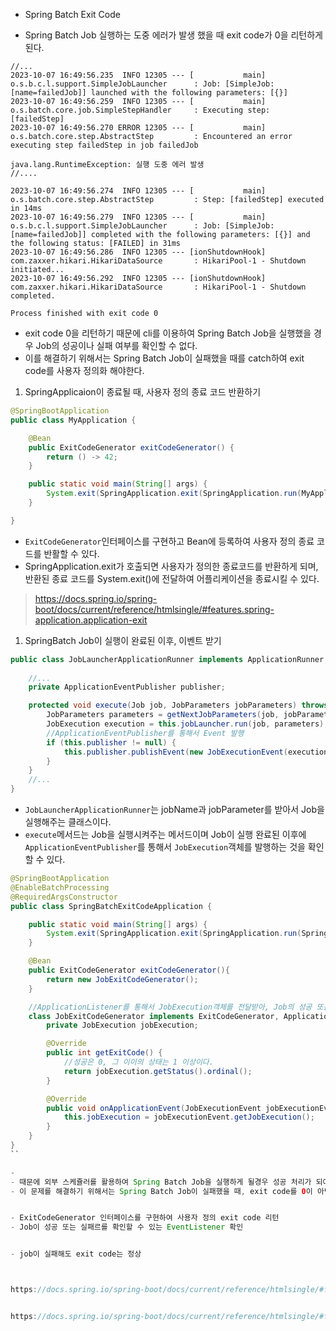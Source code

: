- Spring Batch Exit Code

- Spring Batch Job 실행하는 도중 에러가 발생 했을 때 exit code가 0을 리턴하게 된다.
```text
//...
2023-10-07 16:49:56.235  INFO 12305 --- [           main] o.s.b.c.l.support.SimpleJobLauncher      : Job: [SimpleJob: [name=failedJob]] launched with the following parameters: [{}]
2023-10-07 16:49:56.259  INFO 12305 --- [           main] o.s.batch.core.job.SimpleStepHandler     : Executing step: [failedStep]
2023-10-07 16:49:56.270 ERROR 12305 --- [           main] o.s.batch.core.step.AbstractStep         : Encountered an error executing step failedStep in job failedJob

java.lang.RuntimeException: 실행 도중 에러 발생
//....

2023-10-07 16:49:56.274  INFO 12305 --- [           main] o.s.batch.core.step.AbstractStep         : Step: [failedStep] executed in 14ms
2023-10-07 16:49:56.279  INFO 12305 --- [           main] o.s.b.c.l.support.SimpleJobLauncher      : Job: [SimpleJob: [name=failedJob]] completed with the following parameters: [{}] and the following status: [FAILED] in 31ms
2023-10-07 16:49:56.286  INFO 12305 --- [ionShutdownHook] com.zaxxer.hikari.HikariDataSource       : HikariPool-1 - Shutdown initiated...
2023-10-07 16:49:56.292  INFO 12305 --- [ionShutdownHook] com.zaxxer.hikari.HikariDataSource       : HikariPool-1 - Shutdown completed.

Process finished with exit code 0
```
- exit code 0을 리턴하기 때문에 cli를 이용하여 Spring Batch Job을 실행했을 경우 Job의 성공이나 실패 여부를 확인할 수 없다.
- 이를 해결하기 위해서는 Spring Batch Job이 실패했을 때를 catch하여 exit code를 사용자 정의화 해야한다.

1. SpringApplicaion이 종료될 때, 사용자 정의 종료 코드 반환하기
```java
@SpringBootApplication
public class MyApplication {

    @Bean
    public ExitCodeGenerator exitCodeGenerator() {
        return () -> 42;
    }

    public static void main(String[] args) {
        System.exit(SpringApplication.exit(SpringApplication.run(MyApplication.class, args)));
    }

}

```
- `ExitCodeGenerator`인터페이스를 구현하고 Bean에 등록하여 사용자 정의 종료 코드를 반활할 수 있다.
- SpringApplication.exit가 호출되면 사용자가 정의한 종료코드를 반환하게 되며, 반환된 종료 코드를 System.exit()에 전달하여 어플리케이션을 종료시킬 수 있다. 

> https://docs.spring.io/spring-boot/docs/current/reference/htmlsingle/#features.spring-application.application-exit

1. SpringBatch Job이 실행이 완료된 이후, 이벤트 받기
```java
public class JobLauncherApplicationRunner implements ApplicationRunner, InitializingBean, Ordered, ApplicationEventPublisherAware {
            	
    //...
    private ApplicationEventPublisher publisher;

    protected void execute(Job job, JobParameters jobParameters) throws JobExecutionAlreadyRunningException, JobRestartException, JobInstanceAlreadyCompleteException, JobParametersInvalidException, JobParametersNotFoundException {
		JobParameters parameters = getNextJobParameters(job, jobParameters);
		JobExecution execution = this.jobLauncher.run(job, parameters);
        //ApplicationEventPublisher를 통해서 Event 발행
		if (this.publisher != null) {
			this.publisher.publishEvent(new JobExecutionEvent(execution));
		}
	}
    //...
}
```
- `JobLauncherApplicationRunner`는 jobName과 jobParameter를 받아서 Job을 실행해주는 클래스이다.
- `execute`메서드는 Job을 실행시켜주는 메서드이며 Job이 실행 완료된 이후에 `ApplicationEventPublisher`를 통해서 `JobExecution`객체를 발행하는 것을 확인할 수 있다.

```java
@SpringBootApplication
@EnableBatchProcessing
@RequiredArgsConstructor
public class SpringBatchExitCodeApplication {

    public static void main(String[] args) {
        System.exit(SpringApplication.exit(SpringApplication.run(SpringBatchExitCodeApplication.class, args)));
    }

    @Bean
    public ExitCodeGenerator exitCodeGenerator(){
        return new JobExitCodeGenerator();
    }

    //ApplicationListener를 통해서 JobExecution객체를 전달받아, Job의 성공 또는 실패 여부를 종료 코드에 전달한다.
    class JobExitCodeGenerator implements ExitCodeGenerator, ApplicationListener<JobExecutionEvent> {
        private JobExecution jobExecution;

        @Override
        public int getExitCode() {
            //성공은 0, 그 이이의 상태는 1 이상이다.
            return jobExecution.getStatus().ordinal();
        }

        @Override
        public void onApplicationEvent(JobExecutionEvent jobExecutionEvent) {
            this.jobExecution = jobExecutionEvent.getJobExecution();
        }
    }
}
``

- 
- 때문에 외부 스케쥴러를 활용하여 Spring Batch Job을 실행하게 될경우 성공 처리가 되어 해당 Job의 실패 여부를 확인하기 위해서는 직접 확인해야한다.
- 이 문제를 해결하기 위해서는 Spring Batch Job이 실패했을 때, exit code를 0이 아닌 다른 값을 리턴하면 해결할 수 있다.


- ExitCodeGenerator 인터페이스를 구현하여 사용자 정의 exit code 리턴
- Job이 성공 또는 실패르를 확인할 수 있는 EventListener 확인


- job이 실패해도 exit code는 정상



https://docs.spring.io/spring-boot/docs/current/reference/htmlsingle/#features.spring-application.application-exit


https://docs.spring.io/spring-boot/docs/current/reference/htmlsingle/#features.spring-application.application-exit